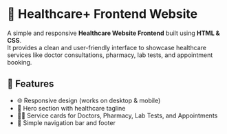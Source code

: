 # 🏥 Healthcare+ Frontend Website

A simple and responsive **Healthcare Website Frontend** built using **HTML & CSS**.  
It provides a clean and user-friendly interface to showcase healthcare services like doctor consultations, pharmacy, lab tests, and appointment booking.  
## 🚀 Features
- 🌐 Responsive design (works on desktop & mobile)  
- 🏥 Hero section with healthcare tagline  
- 👨‍⚕️ Service cards for Doctors, Pharmacy, Lab Tests, and Appointments  
- 📌 Simple navigation bar and footer  
